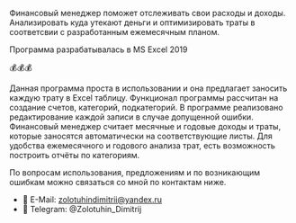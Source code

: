 Финансовый менеджер поможет отслеживать свои расходы и доходы. Анализировать куда утекают деньги и оптимизировать траты в соответсвии с разработанным ежемесячным планом.

Программа разрабатывалась в MS Excel 2019

:moneybag::moneybag::moneybag:

Данная программа проста в использовании и она предлагает заносить каждую трату в Excel таблицу. Функционал программы рассчитан на создание счетов, категорий, подкатегорий. В программе реализовано редактирование каждой записи в случае допущенной ошибки. Финансовый менеджер считает месячные и годовые доходы и траты, которые заносятся автоматически на соответствующие листы. Для удобства ежемесячного и годового анализа трат, есть возможность построить отчёты по категориям. 

По вопросам использования, предложениям и по возникающим ошибкам можно связаться со мной по контактам ниже. 

- :email: E-Mail: zolotuhindimitrii@yandex.ru
- :speech_balloon: Telegram: @Zolotuhin_Dimitrij

<!--*Данная программа создавалась бесплатно для личного использования. Если вам, действительно, понравилось использовать финансовый менеджер и у вас есть искреннее желание поддержать разработчика, то переходите по ссылке ниже.*
<div id="header" align="left">
  <div id="badges">
    <a href="https://yoomoney.ru/fundraise/15GJPLSR9DD.240926">
      <img src="https://img.shields.io/badge/ЮMoney-ПОДДЕРЖАТЬ-purple?style=plastic"/>
    </a>
  </div>  
</div> -->
